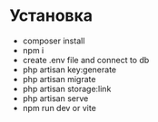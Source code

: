 # Установка

- composer install
- npm i
- create .env file and connect to db
- php artisan key:generate
- php artisan migrate
- php artisan storage:link
- php artisan serve
- npm run dev or vite

